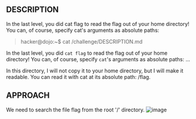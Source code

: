 ## DESCRIPTION
In the last level, you did cat flag to read the flag out of your home directory! You can, of course, specify cat's arguments as absolute paths:

> hacker@dojo:~$ cat /challenge/DESCRIPTION.md
> 
In the last level, you did `cat flag` to read the flag out of your home directory!
You can, of course, specify `cat`'s arguments as absolute paths:
...

In this directory, I will not copy it to your home directory, but I will make it readable. You can read it with cat at its absolute path: /flag.

## APPROACH
We need to search the file flag from the root '/' directory. 
![image](https://github.com/user-attachments/assets/cd12f81c-b7ff-417e-9b04-69c56cb1d043)
